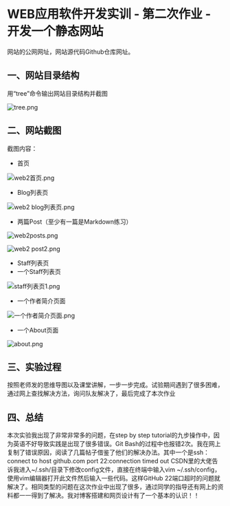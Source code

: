 # WEB应用软件开发实训 - 第二次作业 - 开发一个静态网站

网站的公网网址，网站源代码Github仓库网址。

## 一、网站目录结构
用“tree”命令输出网站目录结构并截图

![tree.png](https://i.loli.net/2021/05/30/JUZHdE78QiLTlCw.png)

## 二、网站截图
截图内容：
- 首页

![web2首页.png](https://i.loli.net/2021/05/30/uRq8XIljDfnmhKd.png)

- Blog列表页

![web2 blog列表页.png](https://i.loli.net/2021/05/30/s6RCahXPYTmKvU9.png)

- 两篇Post（至少有一篇是Markdown练习）

![web2posts.png](https://i.loli.net/2021/05/30/qVrKx8blds1YnNA.png)

![web2 post2.png](https://i.loli.net/2021/05/30/gUmoZJLP4l2uDyY.png)

- Staff列表页
- 一个Staff列表页

![staff列表页1.png](https://i.loli.net/2021/05/30/uclU7mz2VdaS89i.png)

- 一个作者简介页面

![一个作者简介页面.png](https://i.loli.net/2021/05/30/muewHSK7cFqlUED.png)

- 一个About页面

![about.png](https://i.loli.net/2021/05/30/gWzk4T2Nw9l6yfP.png)


## 三、实验过程
按照老师发的思维导图以及课堂讲解，一步一步完成。试验期间遇到了很多困难，通过网上查找解决方法，询问队友解决了，最后完成了本次作业

## 四、总结
本次实验我出现了非常非常多的问题，在step by step tutorial的九步操作中，因为英语不好导致实践是出现了很多错误。Git Bash的过程中也报错2次。我在网上复制了错误原因，阅读了几篇帖子借鉴了他们的解决办法。其中一个是ssh：connect to host github.com port 22:connection timed out   CSDN里的大佬告诉我进入~/.ssh/目录下修改config文件，直接在终端中输入vim ~/.ssh/config，使用vim编辑器打开此文件然后输入一些代码。这样GitHub 22端口超时的问题就解决了。相同类型的问题在这次作业中出现了很多，通过同学的指导还有网上的资料都一一得到了解决。我对博客搭建和网页设计有了一个基本的认识！！

